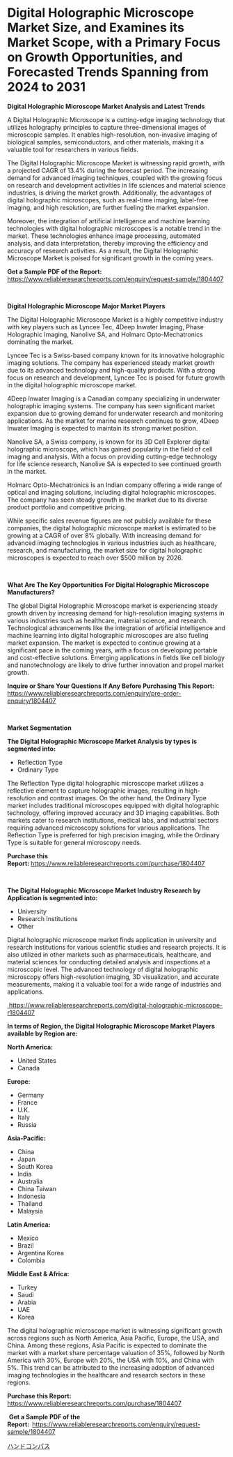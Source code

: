 <p><h1>Digital Holographic Microscope Market Size, and Examines its Market Scope, with a Primary Focus on Growth Opportunities, and Forecasted Trends Spanning from 2024 to 2031</h1></p><p><strong>Digital Holographic Microscope Market Analysis and Latest Trends</strong></p>
<p><p>A Digital Holographic Microscope is a cutting-edge imaging technology that utilizes holography principles to capture three-dimensional images of microscopic samples. It enables high-resolution, non-invasive imaging of biological samples, semiconductors, and other materials, making it a valuable tool for researchers in various fields.</p><p>The Digital Holographic Microscope Market is witnessing rapid growth, with a projected CAGR of 13.4% during the forecast period. The increasing demand for advanced imaging techniques, coupled with the growing focus on research and development activities in life sciences and material science industries, is driving the market growth. Additionally, the advantages of digital holographic microscopes, such as real-time imaging, label-free imaging, and high resolution, are further fueling the market expansion.</p><p>Moreover, the integration of artificial intelligence and machine learning technologies with digital holographic microscopes is a notable trend in the market. These technologies enhance image processing, automated analysis, and data interpretation, thereby improving the efficiency and accuracy of research activities. As a result, the Digital Holographic Microscope Market is poised for significant growth in the coming years.</p></p>
<p><strong>Get a Sample PDF of the Report:&nbsp;</strong> <a href="https://www.reliableresearchreports.com/enquiry/request-sample/1804407">https://www.reliableresearchreports.com/enquiry/request-sample/1804407</a></p>
<p>&nbsp;</p>
<p><strong>Digital Holographic Microscope Major Market Players</strong></p>
<p><p>The Digital Holographic Microscope Market is a highly competitive industry with key players such as Lyncee Tec, 4Deep Inwater Imaging, Phase Holographic Imaging, Nanolive SA, and Holmarc Opto-Mechatronics dominating the market. </p><p>Lyncee Tec is a Swiss-based company known for its innovative holographic imaging solutions. The company has experienced steady market growth due to its advanced technology and high-quality products. With a strong focus on research and development, Lyncee Tec is poised for future growth in the digital holographic microscope market.</p><p>4Deep Inwater Imaging is a Canadian company specializing in underwater holographic imaging systems. The company has seen significant market expansion due to growing demand for underwater research and monitoring applications. As the market for marine research continues to grow, 4Deep Inwater Imaging is expected to maintain its strong market position.</p><p>Nanolive SA, a Swiss company, is known for its 3D Cell Explorer digital holographic microscope, which has gained popularity in the field of cell imaging and analysis. With a focus on providing cutting-edge technology for life science research, Nanolive SA is expected to see continued growth in the market.</p><p>Holmarc Opto-Mechatronics is an Indian company offering a wide range of optical and imaging solutions, including digital holographic microscopes. The company has seen steady growth in the market due to its diverse product portfolio and competitive pricing.</p><p>While specific sales revenue figures are not publicly available for these companies, the digital holographic microscope market is estimated to be growing at a CAGR of over 8% globally. With increasing demand for advanced imaging technologies in various industries such as healthcare, research, and manufacturing, the market size for digital holographic microscopes is expected to reach over $500 million by 2026.</p></p>
<p>&nbsp;</p>
<p><strong>What Are The Key Opportunities For Digital Holographic Microscope Manufacturers?</strong></p>
<p><p>The global Digital Holographic Microscope market is experiencing steady growth driven by increasing demand for high-resolution imaging systems in various industries such as healthcare, material science, and research. Technological advancements like the integration of artificial intelligence and machine learning into digital holographic microscopes are also fueling market expansion. The market is expected to continue growing at a significant pace in the coming years, with a focus on developing portable and cost-effective solutions. Emerging applications in fields like cell biology and nanotechnology are likely to drive further innovation and propel market growth.</p></p>
<p><strong>Inquire or Share Your Questions If Any Before Purchasing This Report:</strong> <a href="https://www.reliableresearchreports.com/enquiry/pre-order-enquiry/1804407">https://www.reliableresearchreports.com/enquiry/pre-order-enquiry/1804407</a></p>
<p>&nbsp;</p>
<p><strong>Market Segmentation</strong></p>
<p><strong>The Digital Holographic Microscope Market Analysis by types is segmented into:</strong></p>
<p><ul><li>Reflection Type</li><li>Ordinary Type</li></ul></p>
<p><p>The Reflection Type digital holographic microscope market utilizes a reflective element to capture holographic images, resulting in high-resolution and contrast images. On the other hand, the Ordinary Type market includes traditional microscopes equipped with digital holographic technology, offering improved accuracy and 3D imaging capabilities. Both markets cater to research institutions, medical labs, and industrial sectors requiring advanced microscopy solutions for various applications. The Reflection Type is preferred for high precision imaging, while the Ordinary Type is suitable for general microscopy needs.</p></p>
<p><strong>Purchase this Report:&nbsp;</strong><a href="https://www.reliableresearchreports.com/purchase/1804407">https://www.reliableresearchreports.com/purchase/1804407</a></p>
<p>&nbsp;</p>
<p><strong>The Digital Holographic Microscope Market Industry Research by Application is segmented into:</strong></p>
<p><ul><li>University</li><li>Research Institutions</li><li>Other</li></ul></p>
<p><p>Digital holographic microscope market finds application in university and research institutions for various scientific studies and research projects. It is also utilized in other markets such as pharmaceuticals, healthcare, and material sciences for conducting detailed analysis and inspections at a microscopic level. The advanced technology of digital holographic microscopy offers high-resolution imaging, 3D visualization, and accurate measurements, making it a valuable tool for a wide range of industries and applications.</p></p>
<p><a href="https://www.reliableresearchreports.com/digital-holographic-microscope-r1804407">&nbsp;https://www.reliableresearchreports.com/digital-holographic-microscope-r1804407</a></p>
<p><strong>In terms of Region, the Digital Holographic Microscope Market Players available by Region are:</strong></p>
<p>
    <p> <strong> North America: </strong>
        <ul>
            <li>United States</li>
            <li>Canada</li>
        </ul>
        </p> 
    <p> <strong> Europe: </strong>
        <ul>
            <li>Germany</li>
            <li>France</li>
            <li>U.K.</li>
            <li>Italy</li>
            <li>Russia</li>
        </ul>
        </p> 
    <p> <strong> Asia-Pacific: </strong>
        <ul>
            <li>China</li>
            <li>Japan</li>
            <li>South Korea</li>
            <li>India</li>
            <li>Australia</li>
            <li>China Taiwan</li>
            <li>Indonesia</li>
            <li>Thailand</li>
            <li>Malaysia</li>
        </ul>
        </p> 
    <p> <strong> Latin America: </strong>
        <ul>
            <li>Mexico</li>
            <li>Brazil</li>
            <li>Argentina Korea</li>
            <li>Colombia</li>
        </ul>
        </p> 
    <p> <strong> Middle East & Africa: </strong>
        <ul>
            <li>Turkey</li>
            <li>Saudi</li>
            <li>Arabia</li>
            <li>UAE</li>
            <li>Korea</li>
        </ul>
    </p>
    </p>
<p><p>The digital holographic microscope market is witnessing significant growth across regions such as North America, Asia Pacific, Europe, the USA, and China. Among these regions, Asia Pacific is expected to dominate the market with a market share percentage valuation of 35%, followed by North America with 30%, Europe with 20%, the USA with 10%, and China with 5%. This trend can be attributed to the increasing adoption of advanced imaging technologies in the healthcare and research sectors in these regions.</p></p>
<p><strong>Purchase this Report: </strong><a href="https://www.reliableresearchreports.com/purchase/1804407">https://www.reliableresearchreports.com/purchase/1804407</a></p>
<p>&nbsp;<strong>Get a Sample PDF of the Report:&nbsp;&nbsp;</strong><a href="https://www.reliableresearchreports.com/enquiry/request-sample/1804407">https://www.reliableresearchreports.com/enquiry/request-sample/1804407</a></p>
<p><strong></strong></p>
<p><p><a href="https://github.com/SantosDicki04/Market-Research-Report-List-1/blob/main/805216331929.md">ハンドコンパス</a></p></p>